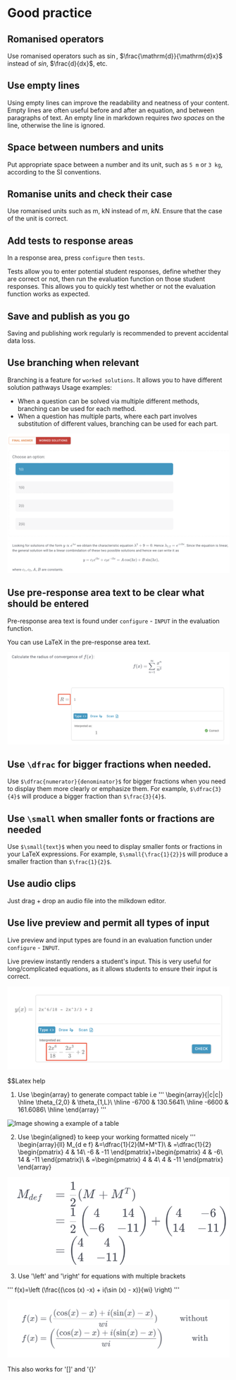 # Good practice

## Romanised operators

Use romanised operators such as $\sin$, $\frac{\mathrm{d}}{\mathrm{d}x}$ instead of $sin$, $\frac{d}{dx}$, etc.

## Use empty lines

Using empty lines can improve the readability and neatness of your content. Empty lines are often useful before and after an equation, and between paragraphs of text. An empty line in markdown requires _two spaces_ on the line, otherwise the line is ignored.

## Space between numbers and units

Put appropriate space between a number and its unit, such as `5 m` or `3 kg`, according to the SI conventions.

## Romanise units and check their case

Use romanised units such as $\text{m}$, $\text{kN}$ instead of $m$, $kN$. Ensure that the case of the unit is correct.

## Add tests to response areas

In a response area, press `configure` then `tests`.

Tests allow you to enter potential student responses, define whether they are correct or not, then run the evaluation function on those student responses. This allows you to quickly test whether or not the evaluation function works as expected.

## Save and publish as you go

Saving and publishing work regularly is recommended to prevent accidental data loss.

## Use branching when relevant

Branching is a feature for `worked solutions`. It allows you to have different solution pathways Usage examples:

- When a question can be solved via multiple different methods, branching can be used for each method.
- When a question has multiple parts, where each part involves substitution of different values, branching can be used for each part.

![gif showing the branching feature](images/branching.gif)

## Use pre-response area text to be clear what should be entered

Pre-response area text is found under `configure` - `INPUT` in the evaluation function.

You can use LaTeX in the pre-response area text.

![Image showing a pre-response area](images/pre_response_area.png)

## Use `\dfrac` for bigger fractions when needed.

Use `$\dfrac{numerator}{denominator}$` for bigger fractions when you need to display them more clearly or emphasize them. For example, `$\dfrac{3}{4}$` will produce a bigger fraction than `$\frac{3}{4}$`.

## Use `\small` when smaller fonts or fractions are needed

Use `$\small{text}$` when you need to display smaller fonts or fractions in your LaTeX expressions. For example, `$\small{\frac{1}{2}}$` will produce a smaller fraction than `$\frac{1}{2}$`.

## Use audio clips

Just drag + drop an audio file into the milkdown editor.

## Use live preview and permit all types of input

Live preview and input types are found in an evaluation function under `configure` - `INPUT`.

Live preview instantly renders a student's input. This is very useful for long/complicated equations, as it allows students to ensure their input is correct.

![Image showing a live-preview to a student's response](images/live_preview.png)

$$Latex help

1. Use \begin{array} to generate compact table
i.e 
'''
\begin{array}{|c|c|}
\hline
\theta_{2,0} & \theta_{1,L}\\
\hline
-6700 & 130.5641\\
\hline
-6600 & 161.6086\\
\hline
\end{array}
'''

![Image showing a example of a table](images/table.png)

2. Use \begin{aligned} to keep your working formatted nicely
'''
\begin{array}{ll}
M_{d e f} &=\dfrac{1}{2}(M+M^T)\\
& =\dfrac{1}{2} \begin{pmatrix} 4 & 14\\ -6 & -11 \end{pmatrix}+\begin{pmatrix} 4 & -6\\ 14 & -11 \end{pmatrix}\\
& =\begin{pmatrix} 4 & 4\\ 4 & -11 \end{pmatrix}
\end{array}

![Image showing a example of a algined working](images/aligned.png)

3. Use '\left' and '\right' for equations with multiple brackets

'''
f(x)=\left (\frac{(\cos (x) -x) + i(\sin (x) - x)}{wi} \right)
'''

![Image showing a example of a brackets](images/bracket.png)

This also works for '[]' and '{}'

